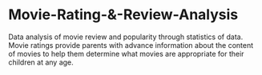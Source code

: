 # Movie-Rating-&-Review-Analysis

Data analysis of movie review and popularity through statistics of data.
Movie ratings provide parents with advance information about the content of movies to help them determine what movies are appropriate for their children at any age.
